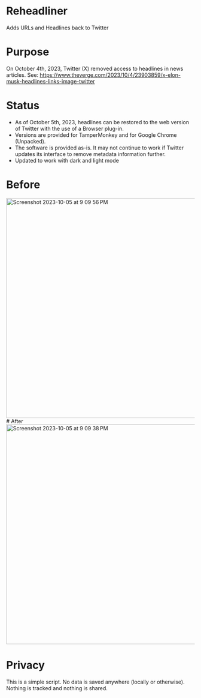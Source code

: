# Reheadliner
Adds URLs and Headlines back to Twitter

# Purpose

On October 4th, 2023, Twitter (X) removed access to headlines in news articles. 
See: https://www.theverge.com/2023/10/4/23903859/x-elon-musk-headlines-links-image-twitter

# Status

* As of October 5th, 2023, headlines can be restored to the web version of Twitter with the use of a Browser plug-in.
* Versions are provided for TamperMonkey and for Google Chrome (Unpacked). 
* The software is provided as-is. It may not continue to work if Twitter updates its interface to remove metadata information further. 
* Updated to work with dark and light mode

# Before
<img width="586" alt="Screenshot 2023-10-05 at 9 09 56 PM" src="https://github.com/iangoldstein/Reheadliner/assets/869413/77b53116-4040-45bc-8072-eed06ae16dad">
# After
<img width="586" alt="Screenshot 2023-10-05 at 9 09 38 PM" src="https://github.com/iangoldstein/Reheadliner/assets/869413/ddc146e9-d224-4af7-a4cc-bec5ebcba9e4">

# Privacy

This is a simple script. No data is saved anywhere (locally or otherwise). Nothing is tracked and nothing is shared.
